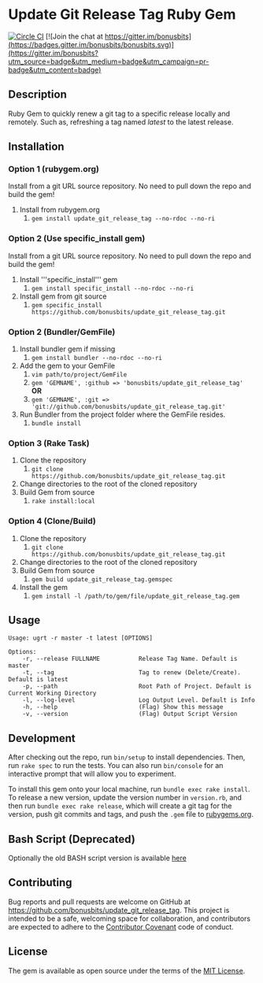 # Update Git Release Tag Ruby Gem
[![Circle CI](https://circleci.com/gh/bonusbits/update_git_release_tag.svg?style=shield)](https://circleci.com/gh/bonusbits/update_git_release_tag)
[![Join the chat at https://gitter.im/bonusbits](https://badges.gitter.im/bonusbits/bonusbits.svg)](https://gitter.im/bonusbits?utm_source=badge&utm_medium=badge&utm_campaign=pr-badge&utm_content=badge)

## Description
Ruby Gem to quickly renew a git tag to a specific release locally and remotely. Such as, refreshing a tag named *latest* to the latest release.

## Installation

### Option 1 (rubygem.org) 
Install from a git URL source repository. No need to pull down the repo and build the gem!

1. Install from rubygem.org
    1. ```gem install update_git_release_tag --no-rdoc --no-ri```

### Option 2 (Use specific_install gem) 
Install from a git URL source repository. No need to pull down the repo and build the gem!

1. Install '''specific_install''' gem
    1. ```gem install specific_install --no-rdoc --no-ri```
2. Install gem from git source
    1. ```gem specific_install https://github.com/bonusbits/update_git_release_tag.git```

### Option 2 (Bundler/GemFile)
1. Install bundler gem if missing
    1. ```gem install bundler --no-rdoc --no-ri```
2. Add the gem to your GemFile
    1. ```vim path/to/project/GemFile```
    2. ```gem 'GEMNAME', :github => 'bonusbits/update_git_release_tag'```
    <br>**OR**
    1. ```gem 'GEMNAME', :git => 'git://github.com/bonusbits/update_git_release_tag.git'```
3. Run Bundler from the project folder where the GemFile resides.
    1. ```bundle install```

### Option 3 (Rake Task)
1. Clone the repository
    1. ```git clone https://github.com/bonusbits/update_git_release_tag.git```
2. Change directories to the root of the cloned repository    
3. Build Gem from source
    1. ```rake install:local```

### Option 4 (Clone/Build)
1. Clone the repository
    1. ```git clone https://github.com/bonusbits/update_git_release_tag.git```
2. Change directories to the root of the cloned repository    
3. Build Gem from source
    1. ```gem build update_git_release_tag.gemspec```
4. Install the gem
    1. ```gem install -l /path/to/gem/file/update_git_release_tag.gem```

## Usage

```
Usage: ugrt -r master -t latest [OPTIONS]

Options:
    -r, --release FULLNAME           Release Tag Name. Default is master
    -t, --tag                        Tag to renew (Delete/Create). Default is latest
    -p, --path                       Root Path of Project. Default is Current Working Directory
    -l, --log-level                  Log Output Level. Default is Info
    -h, --help                       (Flag) Show this message
    -v, --version                    (Flag) Output Script Version
```

## Development
After checking out the repo, run `bin/setup` to install dependencies. Then, run `rake spec` to run the tests. You can also run `bin/console` for an interactive prompt that will allow you to experiment.

To install this gem onto your local machine, run `bundle exec rake install`. To release a new version, update the version number in `version.rb`, and then run `bundle exec rake release`, which will create a git tag for the version, push git commits and tags, and push the `.gem` file to [rubygems.org](https://rubygems.org).

## Bash Script (Deprecated)
Optionally the old BASH script version is available [here](bash_version)

## Contributing
Bug reports and pull requests are welcome on GitHub at https://github.com/bonusbits/update_git_release_tag. This project is intended to be a safe, welcoming space for collaboration, and contributors are expected to adhere to the [Contributor Covenant](http://contributor-covenant.org) code of conduct.

## License
The gem is available as open source under the terms of the [MIT License](http://opensource.org/licenses/MIT).
